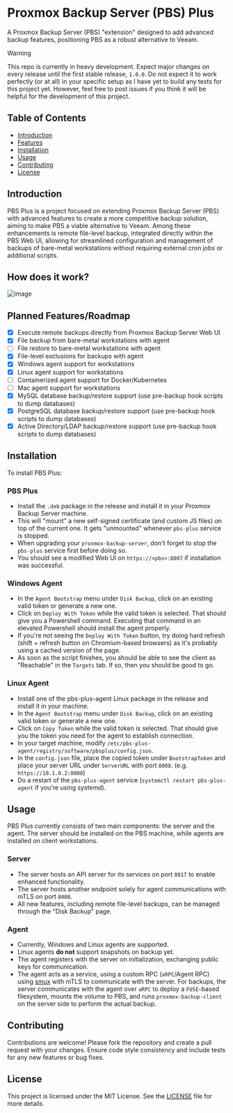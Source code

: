 # Proxmox Backup Server (PBS) Plus

A Proxmox Backup Server (PBS) "extension" designed to add advanced backup features, positioning PBS as a robust alternative to Veeam.

> [!WARNING]  
> This repo is currently in heavy development. Expect major changes on every release until the first stable release, `1.0.0`.
> Do not expect it to work perfectly (or at all) in your specific setup as I have yet to build any tests for this project yet.
> However, feel free to post issues if you think it will be helpful for the development of this project.

## Table of Contents
- [Introduction](#introduction)
- [Features](#features)
- [Installation](#installation)
- [Usage](#usage)
- [Contributing](#contributing)
- [License](#license)

## Introduction
PBS Plus is a project focused on extending Proxmox Backup Server (PBS) with advanced features to create a more competitive backup solution, aiming to make PBS a viable alternative to Veeam. Among these enhancements is remote file-level backup, integrated directly within the PBS Web UI, allowing for streamlined configuration and management of backups of bare-metal workstations without requiring external cron jobs or additional scripts.

## How does it work?
![image](https://github.com/user-attachments/assets/e9005288-b95e-44e7-b5d8-211907cfab10)


## Planned Features/Roadmap
- [x] Execute remote backups directly from Proxmox Backup Server Web UI
- [x] File backup from bare-metal workstations with agent
- [ ] File restore to bare-metal workstations with agent
- [x] File-level exclusions for backups with agent
- [x] Windows agent support for workstations
- [x] Linux agent support for workstations
- [ ] Containerized agent support for Docker/Kubernetes
- [ ] Mac agent support for workstations 
- [x] MySQL database backup/restore support (use pre-backup hook scripts to dump databases)
- [x] PostgreSQL database backup/restore support (use pre-backup hook scripts to dump databases)
- [x] Active Directory/LDAP backup/restore support (use pre-backup hook scripts to dump databases)

## Installation
To install PBS Plus:
### PBS Plus
- Install the `.deb` package in the release and install it in your Proxmox Backup Server machine.
- This will "mount" a new self-signed certificate (and custom JS files) on top of the current one. It gets "unmounted" whenever `pbs-plus` service is stopped.
- When upgrading your `proxmox-backup-server`, don't forget to stop the `pbs-plus` service first before doing so.
- You should see a modified Web UI on `https://<pbs>:8007` if installation was successful.

### Windows Agent
- In the `Agent Bootstrap` menu under `Disk Backup`, click on an existing valid token or generate a new one.
- Click on `Deploy With Token` while the valid token is selected. That should give you a Powershell command. Executing that command in an elevated Powershell should install the agent properly.
- If you're not seeing the `Deploy With Token` button, try doing hard refresh (shift + refresh button on Chromium-based browsers) as it's probably using a cached version of the page.
- As soon as the script finishes, you should be able to see the client as "Reachable" in the `Targets` tab. If so, then you should be good to go.

### Linux Agent
- Install one of the pbs-plus-agent Linux package in the release and install it in your machine.
- In the `Agent Bootstrap` menu under `Disk Backup`, click on an existing valid token or generate a new one.
- Click on `Copy Token` while the valid token is selected. That should give you the token you need for the agent to establish connection.
- In your target machine, modify `/etc/pbs-plus-agent/registry/software/pbsplus/config.json`.
- In the `config.json` file, place the copied token under `BootstrapToken` and place your server URL under `ServerURL` with port `8008`. (e.g. `https://10.1.0.2:8008`)
- Do a restart of the `pbs-plus-agent` service (`systemctl restart pbs-plus-agent` if you're using systemd).

## Usage
PBS Plus currently consists of two main components: the server and the agent. The server should be installed on the PBS machine, while agents are installed on client workstations.

### Server
- The server hosts an API server for its services on port `8017` to enable enhanced functionality.
- The server hosts another endpoint solely for agent communications with mTLS on port `8008`.
- All new features, including remote file-level backups, can be managed through the "Disk Backup" page.

### Agent
- Currently, Windows and Linux agents are supported.
- Linux agents **do not** support snapshots on backup yet.
- The agent registers with the server on initialization, exchanging public keys for communication.
- The agent acts as a service, using a custom RPC (`aRPC`/Agent RPC) using [smux](https://github.com/xtaci/smux) with mTLS to communicate with the server. For backups, the server communicates with the agent over `aRPC` to deploy a `FUSE`-based filesystem, mounts the volume to PBS, and runs `proxmox-backup-client` on the server side to perform the actual backup.

## Contributing
Contributions are welcome! Please fork the repository and create a pull request with your changes. Ensure code style consistency and include tests for any new features or bug fixes.

## License
This project is licensed under the MIT License. See the [LICENSE](LICENSE) file for more details.
